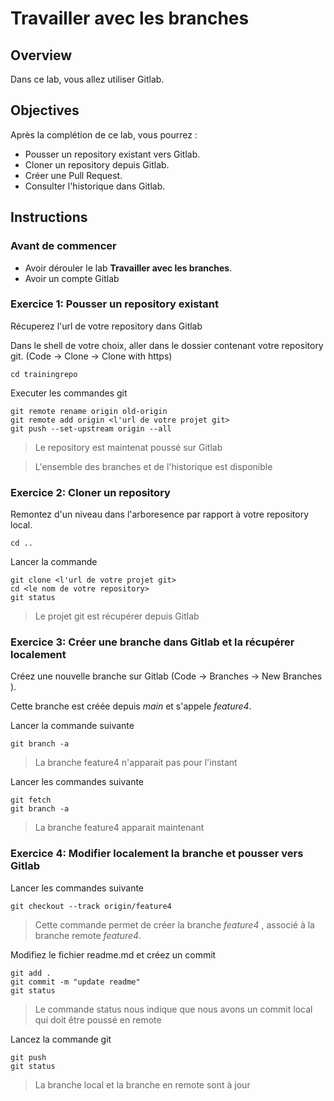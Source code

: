 # Travailler avec les branches

## Overview

Dans ce lab, vous allez utiliser Gitlab.

## Objectives

Après la complétion de ce lab, vous pourrez :

-   Pousser un repository existant vers Gitlab.
-   Cloner un repository depuis Gitlab.
-   Créer une Pull Request.
-   Consulter l'historique dans Gitlab.

## Instructions

### Avant de commencer

- Avoir dérouler le lab **Travailler avec les branches**.
- Avoir un compte Gitlab

### Exercice 1: Pousser un repository existant

Récuperez l'url de votre repository dans Gitlab

Dans le shell de votre choix, aller dans le dossier contenant votre repository git. (Code -> Clone -> Clone with https)

```shell
cd trainingrepo
```

Executer les commandes git

```shell
git remote rename origin old-origin
git remote add origin <l'url de votre projet git>
git push --set-upstream origin --all
```

> Le repository est maintenat poussé sur Gitlab

> L'ensemble des branches et de l'historique est disponible

### Exercice 2: Cloner un repository

Remontez d'un niveau dans l'arboresence par rapport à votre repository local.

```shell
cd ..
```

Lancer la commande

```shell
git clone <l'url de votre projet git>
cd <le nom de votre repository>
git status
```

> Le projet git est récupérer depuis Gitlab

### Exercice 3: Créer une branche dans Gitlab et la récupérer localement

Créez une nouvelle branche sur Gitlab (Code -> Branches -> New Branches ).

Cette branche est créée depuis *main* et s'appele *feature4*.

Lancer la commande suivante

```shell
git branch -a
```

> La branche feature4 n'apparait pas pour l'instant

Lancer les commandes suivante

```shell
git fetch
git branch -a
```

> La branche feature4 apparait maintenant


### Exercice 4: Modifier localement la branche et pousser vers Gitlab

Lancer les commandes suivante

```shell
git checkout --track origin/feature4
```

> Cette commande permet de créer la branche *feature4* , associé à la branche remote *feature4*.

Modifiez le fichier readme.md et créez un commit

```shell
git add .
git commit -m "update readme"
git status
```

> Le commande status nous indique que nous avons un commit local qui doit être poussé en remote

Lancez la commande git

```shell
git push
git status
```

> La branche local et la branche en remote sont à jour